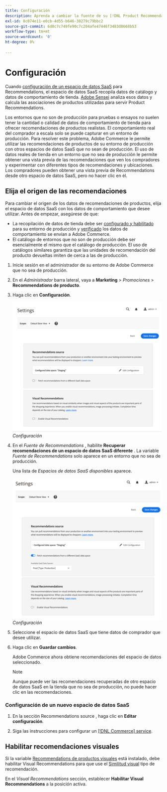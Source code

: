 ```yaml
---
title: Configuración
description: Aprenda a cambiar la fuente de su [!DNL Product Recommendations] y cómo habilitar recomendaciones visuales.
exl-id: 8c074e11-e0cb-4d55-b646-30279c79bbc2
source-git-commit: 6d0c7c749fe90c7c204afe47446f3483d8668b53
workflow-type: tm+mt
source-wordcount: '0'
ht-degree: 0%

---
```


# Configuración

Cuando [configuración de un espacio de datos SaaS](https://docs.magento.com/user-guide/configuration/services/saas.html) para Recommendations, el espacio de datos SaaS recopila datos de catálogo y datos de comportamiento de tienda. [Adobe Sensei](https://www.adobe.com/sensei.html) analiza esos datos y calcula las asociaciones de productos utilizadas para servir Product Recommendations.

Los entornos que no son de producción para pruebas o ensayos no suelen tener la cantidad o calidad de datos de comportamiento de tienda para ofrecer recomendaciones de productos realistas. El comportamiento real del comprador a escala solo se puede capturar en un entorno de producción. Para resolver este problema, Adobe Commerce le permite utilizar las recomendaciones de productos de su entorno de producción con otros espacios de datos SaaS que no sean de producción. El uso de datos reales de tienda en un entorno que no sea de producción le permite obtener una vista previa de las recomendaciones que ven los compradores y experimentar con diferentes tipos de recomendaciones y ubicaciones. Los compradores pueden obtener una vista previa de Recommendations desde otro espacio de datos SaaS, pero no hacer clic en él.

## Elija el origen de las recomendaciones

Para cambiar el origen de los datos de recomendaciones de productos, elija el espacio de datos SaaS con los datos de comportamiento que desee utilizar. Antes de empezar, asegúrese de que:

- La recopilación de datos de tienda debe ser [configurado y habilitado](install-configure.md) para su entorno de producción y [verificado](verify.md) los datos de comportamiento se envían a Adobe Commerce.
- El catálogo de entornos que no son de producción debe ser esencialmente el mismo que el catálogo de producción. El uso de catálogos similares garantiza que las unidades de recomendación del producto devueltas imiten de cerca a las de producción.

1. Inicie sesión en el administrador de su entorno de Adobe Commerce que no sea de producción.

1. En el _Administrador_ barra lateral, vaya a **Marketing** > _Promociones_ > **Recommendations de producto**.

1. Haga clic en **Configuración**.

   ![configuración de recomendaciones del producto](assets/settings.png)
   _Configuración_

1. En el _Fuente de Recommendations_ , habilite **Recuperar recomendaciones de un espacio de datos SaaS diferente** . La variable _Fuente de Recommendations_ solo aparece en un entorno que no sea de producción.

   Una lista de _Espacios de datos SaaS disponibles_ aparece.

   ![configuración de recomendaciones del producto](assets/settings-select-saas.png)
   _Configuración_

1. Seleccione el espacio de datos SaaS que tiene datos de comprador que desee utilizar.

1. Haga clic en **Guardar cambios**.

   Adobe Commerce ahora obtiene recomendaciones del espacio de datos seleccionado.

   >[!NOTE]
   >
   > Aunque puede ver las recomendaciones recuperadas de otro espacio de datos SaaS en la tienda que no sea de producción, no puede hacer clic en las recomendaciones.

### Configuración de un nuevo espacio de datos SaaS

1. En la sección Recommendations source , haga clic en **Editar configuración**.

1. Siga las instrucciones para configurar un [[!DNL Commerce] service](/help/landing/saas.md).

## Habilitar recomendaciones visuales

Si la variable [Recommendations de productos visuales](install-configure.md) está instalado, debe habilitar Visual Recommendations para que use el [Similitud visual](type.md#visualsim) tipo de recomendación.

En el _Visual Recommendations_ sección, establecer **Habilitar Visual Recommendations** a la posición activa.
